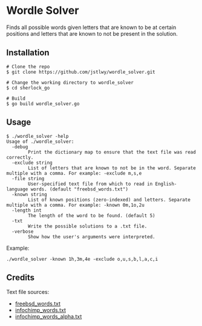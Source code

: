 # Wordle Solver

Finds all possible words given letters that are known to be at certain positions
and letters that are known to not be present in the solution.

## Installation

```
# Clone the repo
$ git clone https://github.com/jstlwy/wordle_solver.git

# Change the working directory to wordle_solver
$ cd sherlock_go

# Build
$ go build wordle_solver.go
```

## Usage

```
$ ./wordle_solver -help
Usage of ./wordle_solver:
  -debug
    	Print the dictionary map to ensure that the text file was read correctly.
  -exclude string
    	List of letters that are known to not be in the word. Separate multiple with a comma. For example: -exclude m,s,e
  -file string
    	User-specified text file from which to read in English-language words. (default "freebsd_words.txt")
  -known string
    	List of known positions (zero-indexed) and letters. Separate multiple with a comma. For example: -known 0m,1o,2u
  -length int
    	The length of the word to be found. (default 5)
  -txt
    	Write the possible solutions to a .txt file.
  -verbose
    	Show how the user's arguments were interpreted.
```

Example:
```
./wordle_solver -known 1h,3m,4e -exclude o,u,s,b,l,a,c,i
```

## Credits

Text file sources:
- [freebsd_words.txt](https://svnweb.freebsd.org/csrg/share/dict/words?revision=61569&view=markup)
- [infochimp_words.txt](https://github.com/dwyl/english-words/blob/master/words.txt)
- [infochimp_words_alpha.txt](https://github.com/dwyl/english-words/blob/master/words_alpha.txt)
